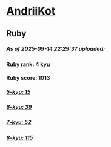 # [AndriiKot](https://www.codewars.com/users/AndriiKot) 
## Ruby

##### As of 2025-09-14 22:29:37 uploaded:

#### Ruby rank: 4 kyu

#### Ruby score: 1013

##### [5-kyu: 15](https://github.com/AndriiKot/Ruby__CodeWars/tree/main/kyu-5)

##### [6-kyu: 39](https://github.com/AndriiKot/Ruby__CodeWars/tree/main/kyu-6)

##### [7-kyu: 52](https://github.com/AndriiKot/Ruby__CodeWars/tree/main/kyu-7)

##### [8-kyu: 115](https://github.com/AndriiKot/Ruby__CodeWars/tree/main/kyu-8)


